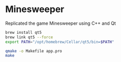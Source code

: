 # Minesweeper
Replicated the game Minesweeper using C++ and Qt
```bash
brew install qt5
brew link qt5 --force
export PATH="/opt/homebrew/Cellar/qt5/bin=$PATH"
```
```bash
qmake -o Makefile app.pro
make
```
